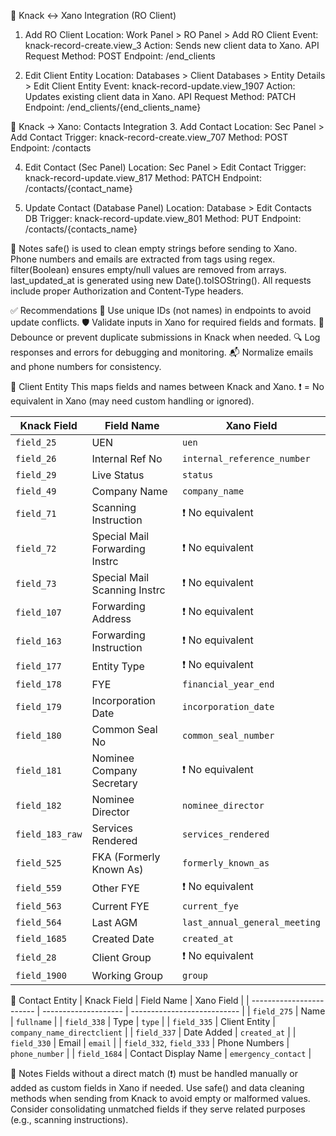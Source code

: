🔗 Knack ↔ Xano Integration (RO Client)

1. Add RO Client
   Location: Work Panel > RO Panel > Add RO Client
   Event: knack-record-create.view_3
   Action: Sends new client data to Xano.
   API Request
   Method: POST
   Endpoint: /end_clients

2. Edit Client Entity
   Location: Databases > Client Databases > Entity Details > Edit Client Entity
   Event: knack-record-update.view_1907
   Action: Updates existing client data in Xano.
   API Request
   Method: PATCH
   Endpoint: /end_clients/{end_clients_name}

🔗 Knack → Xano: Contacts Integration 3. Add Contact
Location: Sec Panel > Add Contact
Trigger: knack-record-create.view_707
Method: POST
Endpoint: /contacts

4. Edit Contact (Sec Panel)
   Location: Sec Panel > Edit Contact
   Trigger: knack-record-update.view_817
   Method: PATCH
   Endpoint: /contacts/{contact_name}

5. Update Contact (Database Panel)
   Location: Database > Edit Contacts DB
   Trigger: knack-record-update.view_801
   Method: PUT
   Endpoint: /contacts/{contacts_name}

📝 Notes
safe() is used to clean empty strings before sending to Xano.
Phone numbers and emails are extracted from <a> tags using regex.
filter(Boolean) ensures empty/null values are removed from arrays.
last_updated_at is generated using new Date().toISOString().
All requests include proper Authorization and Content-Type headers.

✅ Recommendations
🔐 Use unique IDs (not names) in endpoints to avoid update conflicts.
🛡️ Validate inputs in Xano for required fields and formats.
🔁 Debounce or prevent duplicate submissions in Knack when needed.
🔍 Log responses and errors for debugging and monitoring.
📬 Normalize emails and phone numbers for consistency.

👤 Client Entity
This maps fields and names between Knack and Xano.
❗️ = No equivalent in Xano (may need custom handling or ignored).

| Knack Field     | Field Name                     | Xano Field                    |
| --------------- | ------------------------------ | ----------------------------- |
| `field_25`      | UEN                            | `uen`                         |
| `field_26`      | Internal Ref No                | `internal_reference_number`   |
| `field_29`      | Live Status                    | `status`                      |
| `field_49`      | Company Name                   | `company_name`                |
| `field_71`      | Scanning Instruction           | ❗️ No equivalent             |
| `field_72`      | Special Mail Forwarding Instrc | ❗️ No equivalent             |
| `field_73`      | Special Mail Scanning Instrc   | ❗️ No equivalent             |
| `field_107`     | Forwarding Address             | ❗️ No equivalent             |
| `field_163`     | Forwarding Instruction         | ❗️ No equivalent             |
| `field_177`     | Entity Type                    | ❗️ No equivalent             |
| `field_178`     | FYE                            | `financial_year_end`          |
| `field_179`     | Incorporation Date             | `incorporation_date`          |
| `field_180`     | Common Seal No                 | `common_seal_number`          |
| `field_181`     | Nominee Company Secretary      | ❗️ No equivalent             |
| `field_182`     | Nominee Director               | `nominee_director`            |
| `field_183_raw` | Services Rendered              | `services_rendered`           |
| `field_525`     | FKA (Formerly Known As)        | `formerly_known_as`           |
| `field_559`     | Other FYE                      | ❗️ No equivalent             |
| `field_563`     | Current FYE                    | `current_fye`                 |
| `field_564`     | Last AGM                       | `last_annual_general_meeting` |
| `field_1685`    | Created Date                   | `created_at`                  |
| `field_28`      | Client Group                   | ❗️ No equivalent             |
| `field_1900`    | Working Group                  | `group`                       |

📇 Contact Entity
| Knack Field | Field Name | Xano Field |
| ------------------------ | -------------------- | --------------------------- |
| `field_275` | Name | `fullname` |
| `field_338` | Type | `type` |
| `field_335` | Client Entity | `company_name_directclient` |
| `field_337` | Date Added | `created_at` |
| `field_330` | Email | `email` |
| `field_332`, `field_333` | Phone Numbers | `phone_number` |
| `field_1684` | Contact Display Name | `emergency_contact` |

📝 Notes
Fields without a direct match (❗️) must be handled manually or added as custom fields in Xano if needed.
Use safe() and data cleaning methods when sending from Knack to avoid empty or malformed values.
Consider consolidating unmatched fields if they serve related purposes (e.g., scanning instructions).
